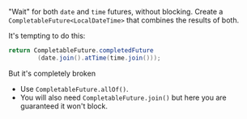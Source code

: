 "Wait" for both `date` and `time` futures, without blocking.
Create a `CompletableFuture<LocalDateTime>` that combines the results of both.

It's tempting to do this:

```java
return CompletableFuture.completedFuture
        (date.join().atTime(time.join()));
```
But it's completely broken

<div class="hint">

* Use `CompletableFuture.allOf()`.
* You will also need `CompletableFuture.join()` but here you are guaranteed it won't block.

</div>